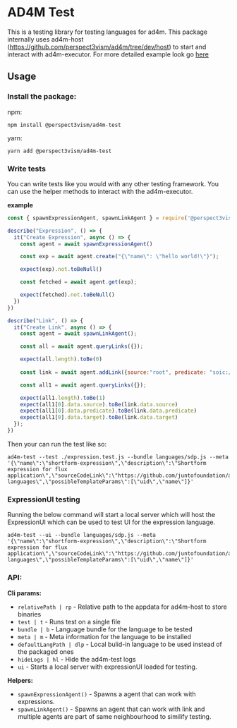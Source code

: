 # AD4M Test

This is a testing library for testing languages for ad4m. This package internally uses ad4m-host (https://github.com/perspect3vism/ad4m/tree/dev/host) to start and interact with ad4m-executor. For more detailed example look go [here](https://github.com/perspect3vism/ad4m-test/tree/main/example)

## Usage

### Install the package:

npm:

`npm install @perspect3vism/ad4m-test`

yarn:

`yarn add @perspect3vism/ad4m-test`

### Write tests

You can write tests like you would with any other testing framework. You can use the helper methods to interact with the ad4m-executor.

**example**

```js
const { spawnExpressionAgent, spawnLinkAgent } = require('@perspect3vism/ad4m-test/helpers')

describe("Expression", () => {
  it("Create Expression", async () => {
    const agent = await spawnExpressionAgent()

    const exp = await agent.create("{\"name\": \"hello world!\"}");

    expect(exp).not.toBeNull()

    const fetched = await agent.get(exp);

    expect(fetched).not.toBeNull()
  })
})

describe("Link", () => {
  it("Create Link", async () => {
    const agent = await spawnLinkAgent();

    const all = await agent.queryLinks({});

    expect(all.length).toBe(0)
    
    const link = await agent.addLink({source:"root", predicate: "soic://test", target:"QmYVsrMpiFmV9S7bTWNAkUzSqjRJskQ8g4TWKKwKrHAPqL://QmSsCCtXMDAZXMpyiNLzwjGEU4hLmhG7fphidhEEodQ4Wy"})

    const all1 = await agent.queryLinks({});

    expect(all1.length).toBe(1)
    expect(all1[0].data.source).toBe(link.data.source)
    expect(all1[0].data.predicate).toBe(link.data.predicate)
    expect(all1[0].data.target).toBe(link.data.target)
  });
})
```

Then your can run the test like so:

```cli
ad4m-test --test ./expression.test.js --bundle languages/sdp.js --meta '{\"name\":\"shortform-expression\",\"description\":\"Shortform expression for flux application\",\"sourceCodeLink\":\"https://github.com/juntofoundation/ad4m-languages\",\"possibleTemplateParams\":[\"uid\",\"name\"]}'
```

### ExpressionUI testing

Running the below command will start a local server which will host the ExpressionUI which can be used to test UI for the expression language.

```cli
ad4m-test --ui --bundle languages/sdp.js --meta '{\"name\":\"shortform-expression\",\"description\":\"Shortform expression for flux application\",\"sourceCodeLink\":\"https://github.com/juntofoundation/ad4m-languages\",\"possibleTemplateParams\":[\"uid\",\"name\"]}'
```

### API:

**Cli params:**

- `relativePath | rp` - Relative path to the appdata for ad4m-host to store binaries
- `test | t` - Runs test on a single file
- `bundle | b` - Language bundle for the language to be tested
- `meta | m` - Meta information for the language to be installed
- `defaultLangPath | dlp` - Local bulid-in language to be used instead of the packaged ones
- `hideLogs | hl` - Hide the ad4m-test logs
- `ui` - Starts a local server with expressionUI loaded for testing.

**Helpers:**
- `spawnExpressionAgent()` - Spawns a agent that can work with expressions.
- `spawnLinkAgent()` - Spawns an agent that can work with link and multiple agents are part of same neighbourhood to similify testing.